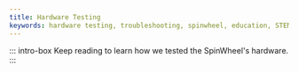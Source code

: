 ```yaml
---
title: Hardware Testing
keywords: hardware testing, troubleshooting, spinwheel, education, STEM, outreach, science, engineering day, electronics, computer science, physics
---
```


::: intro-box
Keep reading to learn how we tested the SpinWheel's hardware.
:::